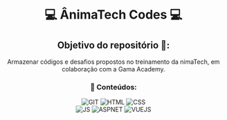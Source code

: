 <div align="center">
  <h1>💻 ÂnimaTech Codes 💻</h1>
  <h2>Objetivo do repositório 🎯:</h2>
  <p>Armazenar códigos e desafios propostos no treinamento da  nimaTech, em colaboração com a Gama Academy.</p>

  <h3>🚀 Conteúdos: </h3>
  <div align="center">
    <img alt="GIT" src="https://img.shields.io/badge/git%20-F05032?style=for-the-badge&logo=git&logoColor=white"/>
    <img alt="HTML" src="https://img.shields.io/badge/html5%20-F57501?style=for-the-badge&logo=html5&color=darkorange&logoColor=white"/>
    <img alt="CSS" src="https://img.shields.io/badge/css3%20-0794E6?style=for-the-badge&logo=css3&logoColor=white"/>
  </div>
  <div align="center">
    <img alt="JS" src="https://img.shields.io/badge/javascript%20-F7DF1E?style=for-the-badge&logo=javascript&logoColor=gray"/>
    <img alt="ASPNET" src="https://img.shields.io/badge/asp.net%20-12358a?style=for-the-badge"/>
    <img alt="VUEJS" src="https://img.shields.io/badge/vue.js%20-4FC08D?style=for-the-badge&logo=vue.js&logoColor=white"/>
  </div>
</div>
